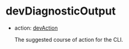 # devDiagnosticOutput

- action: [devAction](../shapes/devAction.md)

  The suggested course of action for the CLI.


